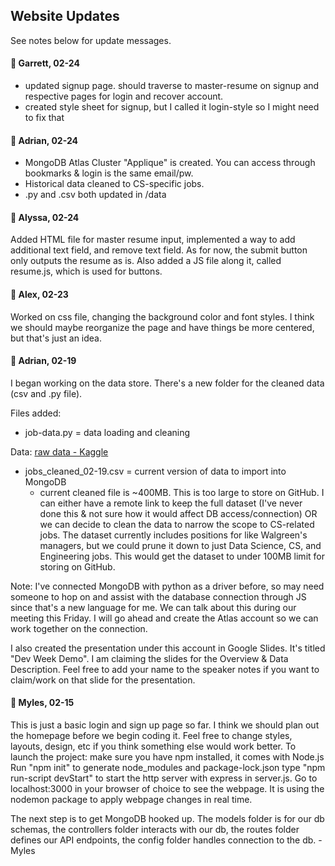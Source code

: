 ## Website Updates

See notes below for update messages.

#### 📍 Garrett, 02-24
- updated signup page. should traverse to master-resume on signup and respective pages for login and recover account.
- created style sheet for signup, but I called it login-style so I might need to fix that

#### 📍 Adrian, 02-24
- MongoDB Atlas Cluster "Applique" is created. You can access through bookmarks & login is the same email/pw.
- Historical data cleaned to CS-specific jobs.
- .py and .csv both updated in /data

#### 📍 Alyssa, 02-24
Added HTML file for master resume input, implemented a way to add additional text field, and remove text field. As for now, the submit button only outputs the resume as is. Also added a JS file along it, called resume.js, which is used for buttons.

#### 📍 Alex, 02-23
Worked on css file, changing the background color and font styles. I think we should maybe reorganize the page and have things be more centered, but that's just an idea.

#### 📍 Adrian, 02-19
I began working on the data store. There's a new folder for the cleaned data (csv and .py file).

Files added:
- job-data.py = data loading and cleaning

Data:
[raw data - Kaggle](https://www.kaggle.com/datasets/arshkon/linkedin-job-postings)
- jobs_cleaned_02-19.csv = current version of data to import into MongoDB
  - current cleaned file is ~400MB. This is too large to store on GitHub. I can either have a remote link to keep the full dataset (I've never done this & not sure how it would affect DB access/connection) OR we can decide to clean the data to narrow the scope to CS-related jobs. The dataset currently includes positions for like Walgreen's managers, but we could prune it down to just Data Science, CS, and Engineering jobs. This would get the dataset to under 100MB limit for storing on GitHub.

Note: I've connected MongoDB with python as a driver before, so may need someone to hop on and assist with the database connection through JS since that's a new language for me. We can talk about this during our meeting this Friday. I will go ahead and create the Atlas account so we can work together on the connection.

I also created the presentation under this account in Google Slides. It's titled "Dev Week Demo". I am claiming the slides for the Overview & Data Description. Feel free to add your name to the speaker notes if you want to claim/work on that slide for the presentation.

#### 📍 Myles, 02-15
This is just a basic login and sign up page so far. I think we should plan out the homepage before we begin coding it.
Feel free to change styles, layouts, design, etc if you think something else would work better.
To launch the project:
make sure you have npm installed, it comes with Node.js
Run "npm init" to generate node_modules and package-lock.json
type "npm run-script devStart" to start the http server with express in server.js.
Go to localhost:3000 in your browser of choice to see the webpage.
It is using the nodemon package to apply webpage changes in real time.

The next step is to get MongoDB hooked up. 
The models folder is for our db schemas, 
the controllers folder interacts with our db,
the routes folder defines our API endpoints,
the config folder handles connection to the db.
-Myles
